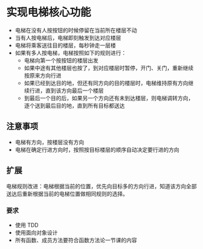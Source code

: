 # 实现电梯核心功能

- 电梯在没有人按按钮的时候停留在当前所在楼层不动
- 当有人按电梯后，电梯即刻触发到达对应楼层
- 电梯将乘客送往目的楼层，每秒钟走一层楼
- 如果有多人按电梯，电梯按照如下的规则进行：
    - 电梯向第一个按按钮的楼层出发
    - 如果中途有其他楼层也按了，到对应楼层时暂停，开门、关门，重新继续按原来方向行进
    - 如果已经到达目的地，但还有同方向的目的楼层时，电梯维持原有方向继续行进，直到该方向最后一个楼层
    - 到最后一个目的后，如果另一个方向还有未到达楼层，则电梯调转方向，逐个送到最后目的地，直到所有目标都送达

## 注意事项

- 电梯有方向，按楼层没有方向
- 电梯在确定行进方向时，按照按目标楼层的顺序自动决定要行进的方向

## 扩展

电梯规则改进：电梯根据当前的位置，优先向目标多的方向行进，知道该方向全部送达后重新根据当前的电梯位置做相同规则的选择。

### 要求

- 使用 TDD
- 使用面向对象设计
- 所有函数、成员方法要符合函数方法论一节课的内容